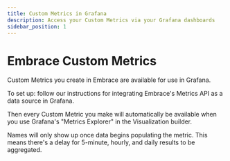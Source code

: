 ```yaml
---
title: Custom Metrics in Grafana
description: Access your Custom Metrics via your Grafana dashboards
sidebar_position: 1
---
```


# Embrace Custom Metrics 

Custom Metrics you create in Embrace are available for use in Grafana.

To set up: follow our instructions for integrating Embrace's Metrics API as a data source in Grafana.

Then every Custom Metric you make will automatically be available when you use Grafana's "Metrics Explorer" in the Visualization builder.

Names will only show up once data begins populating the metric.  This means there's a delay for 5-minute, hourly, and daily results to be aggregated.
